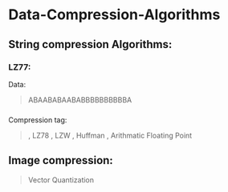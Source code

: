 # Data-Compression-Algorithms
## String compression Algorithms:
### LZ77:
Data: 
> ABAABABAABABBBBBBBBBBA 
###
Compression tag:
> , LZ78
> , LZW
> , Huffman
> , Arithmatic Floating Point
## Image compression:
> Vector Quantization
